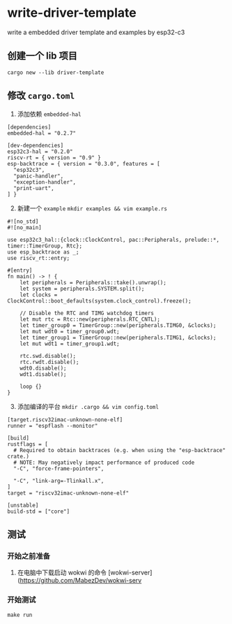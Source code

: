 # write-driver-template

write a embedded driver template and examples by esp32-c3

## 创建一个 lib 项目

```
cargo new --lib driver-template
```

## 修改 `cargo.toml`

1. 添加依赖 `embedded-hal`

```
[dependencies]
embedded-hal = "0.2.7"

[dev-dependencies]
esp32c3-hal = "0.2.0"
riscv-rt = { version = "0.9" }
esp-backtrace = { version = "0.3.0", features = [
  "esp32c3",
  "panic-handler",
  "exception-handler",
  "print-uart",
] }
```

2. 新建一个 `example`
   `mkdir examples && vim example.rs`

```
#![no_std]
#![no_main]

use esp32c3_hal::{clock::ClockControl, pac::Peripherals, prelude::*, timer::TimerGroup, Rtc};
use esp_backtrace as _;
use riscv_rt::entry;

#[entry]
fn main() -> ! {
    let peripherals = Peripherals::take().unwrap();
    let system = peripherals.SYSTEM.split();
    let clocks = ClockControl::boot_defaults(system.clock_control).freeze();

    // Disable the RTC and TIMG watchdog timers
    let mut rtc = Rtc::new(peripherals.RTC_CNTL);
    let timer_group0 = TimerGroup::new(peripherals.TIMG0, &clocks);
    let mut wdt0 = timer_group0.wdt;
    let timer_group1 = TimerGroup::new(peripherals.TIMG1, &clocks);
    let mut wdt1 = timer_group1.wdt;

    rtc.swd.disable();
    rtc.rwdt.disable();
    wdt0.disable();
    wdt1.disable();

    loop {}
}
```

3. 添加编译的平台
   `mkdir .cargo && vim config.toml`

```
[target.riscv32imac-unknown-none-elf]
runner = "espflash --monitor"

[build]
rustflags = [
  # Required to obtain backtraces (e.g. when using the "esp-backtrace" crate.)
  # NOTE: May negatively impact performance of produced code
  "-C", "force-frame-pointers",

  "-C", "link-arg=-Tlinkall.x",
]
target = "riscv32imac-unknown-none-elf"

[unstable]
build-std = ["core"]
```

## 测试

### 开始之前准备

1. 在电脑中下载启动 wokwi 的命令 [wokwi-server](https://github.com/MabezDev/wokwi-serv

### 开始测试

```
make run
```
